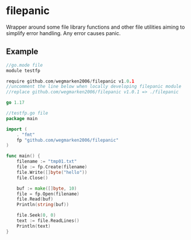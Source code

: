 # filepanic

Wrapper around some file library functions and other file utilities aiming to simplify error handling. Any error causes panic.

## Example
``` go
//go.mode file
module testfp

require github.com/wegmarken2006/filepanic v1.0.1
//uncomment the line below when locally developing filepanic module
//replace github.com/wegmarken2006/filepanic v1.0.1 => ./filepanic

go 1.17
```

``` go
//testfp.go file
package main

import (
	. "fmt"
	fp "github.com/wegmarken2006/filepanic"
)

func main() {
	filename := "tmp01.txt"
	file := fp.Create(filename)
	file.Write([]byte("hello"))
	file.Close()

	buf := make([]byte, 10)
	file = fp.Open(filename)
	file.Read(buf)
	Println(string(buf))

	file.Seek(0, 0)
	text := file.ReadLines()
	Println(text)
}
```
